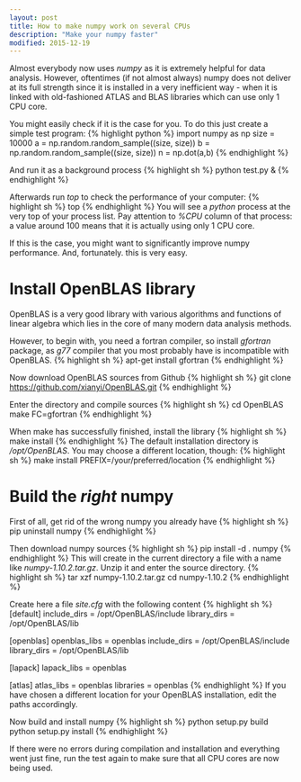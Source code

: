 ```yaml
---
layout: post
title: How to make numpy work on several CPUs
description: "Make your numpy faster"
modified: 2015-12-19
---
```


Almost everybody now uses *numpy* as it is extremely helpful for data analysis.
However, oftentimes (if not almost always) numpy does not deliver at its full strength since it is installed in a very inefficient way - 
when it is linked with old-fashioned ATLAS and BLAS libraries which can use only 1 CPU core.

You might easily check if it is the case for you. To do this just create a simple test program:
{% highlight python %}
import numpy as np
size = 10000
a = np.random.random_sample((size, size))
b = np.random.random_sample((size, size))
n = np.dot(a,b)
{% endhighlight %}

And run it as a background process
{% highlight sh %}
python test.py &
{% endhighlight %}

Afterwards run *top* to check the performance of your computer:
{% highlight sh %}
top
{% endhighlight %}
You will see a *python* process at the very top of your process list.
Pay attention to *%CPU* column of that process: a value around 100 means that it is actually using only 1 CPU core.

If this is the case, you might want to significantly improve numpy performance. And, fortunately. this is very easy.


# Install OpenBLAS library
OpenBLAS is a very good library with various algorithms and functions of linear algebra which lies in the core of many modern data analysis methods.

However, to begin with, you need a fortran compiler, so install *gfortran* package, as *g77* compiler that you most probably have is incompatible with OpenBLAS.
{% highlight sh %}
apt-get install gfortran
{% endhighlight %}

Now download OpenBLAS sources from Github
{% highlight sh %}
git clone https://github.com/xianyi/OpenBLAS.git
{% endhighlight %}

Enter the directory and compile sources
{% highlight sh %}
cd OpenBLAS
make FC=gfortran
{% endhighlight %}

When make has successfully finished, install the library
{% highlight sh %}
make install
{% endhighlight %}
The default installation directory is */opt/OpenBLAS*. You may choose a different location, though:
{% highlight sh %}
make install PREFIX=/your/preferred/location
{% endhighlight %}


# Build the *right* numpy
First of all, get rid of the wrong numpy you already have
{% highlight sh %}
pip uninstall numpy
{% endhighlight %}

Then download numpy sources
{% highlight sh %}
pip install -d . numpy
{% endhighlight %}
This will create in the current directory a file with a name like *numpy-1.10.2.tar.gz*. 
Unzip it and enter the source directory.
{% highlight sh %}
tar xzf numpy-1.10.2.tar.gz
cd numpy-1.10.2
{% endhighlight %}

Create here a file *site.cfg* with the following content
{% highlight sh %}
[default]
include_dirs = /opt/OpenBLAS/include
library_dirs = /opt/OpenBLAS/lib

[openblas]
openblas_libs = openblas
include_dirs = /opt/OpenBLAS/include
library_dirs = /opt/OpenBLAS/lib

[lapack]
lapack_libs = openblas

[atlas]
atlas_libs = openblas
libraries = openblas
{% endhighlight %}
If you have chosen a different location for your OpenBLAS installation, edit the paths accordingly.

Now build and install numpy
{% highlight sh %}
python setup.py build
python setup.py install
{% endhighlight %}

If there were no errors during compilation and installation and everything went just fine, 
run the test again to make sure that all CPU cores are now being used.
